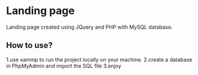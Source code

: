# Landing page

Landing page created using JQuery and PHP with MySQL database.

## How to use?

1.use xammp to run the project locally on your machine.
2.create a database in PhpMyAdmin and import the SQL file
3.enjoy
